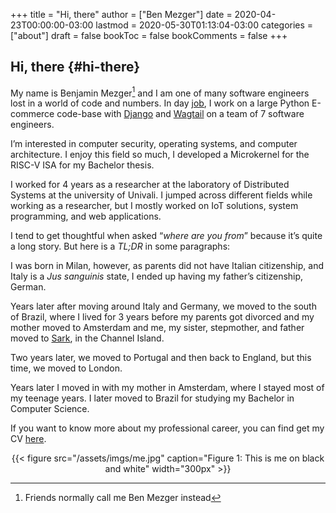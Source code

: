 +++
title = "Hi, there"
author = ["Ben Mezger"]
date = 2020-04-23T00:00:00-03:00
lastmod = 2020-05-30T01:13:04-03:00
categories = ["about"]
draft = false
bookToc = false
bookComments = false
+++

## Hi, there {#hi-there}

My name is Benjamin Mezger[^fn:1] and I am one of many software engineers lost in
a world of code and numbers. In day [job](https://ckl.io), I work on a large Python E-commerce
code-base with [Django](https://www.djangoproject.com/) and [Wagtail](https://wagtail.io/) on a team of 7 software engineers.

I&rsquo;m interested in computer security, operating systems, and computer
architecture. I enjoy this field so much, I developed a Microkernel for the
RISC-V ISA for my Bachelor thesis.

I worked for 4 years as a researcher at the laboratory of Distributed Systems at
the university of Univali. I jumped across different fields while working as a
researcher, but I mostly worked on IoT solutions, system programming, and web
applications.

I tend to get thoughtful when asked &ldquo;_where are you from_&rdquo; because it&rsquo;s quite a
long story. But here is a _TL;DR_ in some paragraphs:

I was born in Milan, however, as parents did not have Italian citizenship, and
Italy is a _Jus sanguinis_ state, I ended up having my father&rsquo;s citizenship,
German.

Years later after moving around Italy and Germany, we moved to the south of
Brazil, where I lived for 3 years before my parents got divorced and my mother
moved to Amsterdam and me, my sister, stepmother, and father moved to [Sark](https://en.wikipedia.org/wiki/Sark), in
the Channel Island.

Two years later, we moved to Portugal and then back to England, but this time,
we moved to London.

Years later I moved in with my mother in Amsterdam, where I stayed most of my
teenage years. I later moved to Brazil for studying my Bachelor in Computer
Science.

If you want to know more about my professional career, you can find get my CV
[here](/assets/files/Benjamin_Mezger_CV.pdf).

<style>.org-center { margin-left: auto; margin-right: auto; text-align: center; }</style>

<div class="org-center">
  <div></div>

{{< figure src="/assets/imgs/me.jpg" caption="Figure 1: This is me on black and white" width="300px" >}}

</div>

[^fn:1]: Friends normally call me Ben Mezger instead
